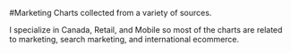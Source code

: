 #Marketing Charts collected from a variety of sources.  

I specialize in Canada, Retail, and Mobile so most of the charts are related to marketing, search marketing, and international ecommerce.
